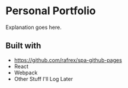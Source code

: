 # Personal Portfolio
Explanation goes here. 

## Built with
* https://github.com/rafrex/spa-github-pages
* React
* Webpack
* Other Stuff I'll Log Later